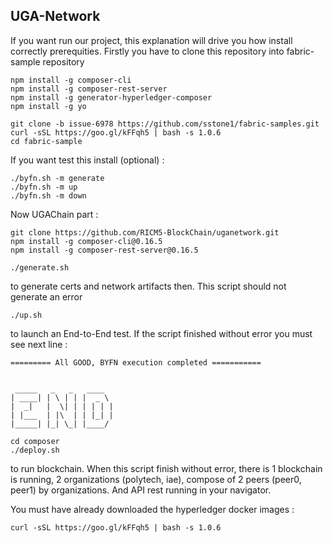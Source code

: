 ## UGA-Network
If you want run our project, this explanation will drive you how install correctly prerequities.
Firstly you have to clone this repository into fabric-sample repository

```
npm install -g composer-cli
npm install -g composer-rest-server
npm install -g generator-hyperledger-composer
npm install -g yo
```
```
git clone -b issue-6978 https://github.com/sstone1/fabric-samples.git
curl -sSL https://goo.gl/kFFqh5 | bash -s 1.0.6
cd fabric-sample
```
If you want test this install (optional) :
```
./byfn.sh -m generate
./byfn.sh -m up
./byfn.sh -m down
```
Now UGAChain part :
```
git clone https://github.com/RICM5-BlockChain/uganetwork.git
npm install -g composer-cli@0.16.5
npm install -g composer-rest-server@0.16.5
```

```
./generate.sh 
```
to generate certs and network artifacts then. This script should not generate an error
```
./up.sh 
```
to launch an End-to-End test. If the script finished without error you must see next line :
```
========= All GOOD, BYFN execution completed =========== 


 _____   _   _   ____   
| ____| | \ | | |  _ \  
|  _|   |  \| | | | | | 
| |___  | |\  | | |_| | 
|_____| |_| \_| |____/  

```

```
cd composer
./deploy.sh
```
to run blockchain. When this script finish without error, there is 1 blockchain is running, 2 organizations (polytech, iae), compose of 2 peers (peer0, peer1) by organizations. And API rest running in your navigator.

You must have already downloaded the hyperledger docker images :
```
curl -sSL https://goo.gl/kFFqh5 | bash -s 1.0.6
```

